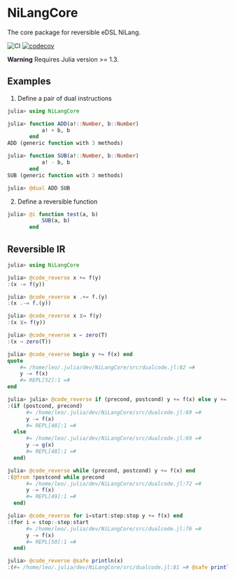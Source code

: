 # NiLangCore

The core package for reversible eDSL NiLang.

![CI](https://github.com/GiggleLiu/NiLangCore.jl/workflows/CI/badge.svg)
[![codecov](https://codecov.io/gh/GiggleLiu/NiLangCore.jl/branch/master/graph/badge.svg?token=ReCkoV9Pgp)](https://codecov.io/gh/GiggleLiu/NiLangCore.jl)

**Warning**
Requires Julia version >= 1.3.

## Examples
1. Define a pair of dual instructions
```julia
julia> using NiLangCore

julia> function ADD(a!::Number, b::Number)
           a! + b, b
       end
ADD (generic function with 3 methods)

julia> function SUB(a!::Number, b::Number)
           a! - b, b
       end
SUB (generic function with 3 methods)

julia> @dual ADD SUB
```

2. Define a reversible function
```julia
julia> @i function test(a, b)
           SUB(a, b)
       end
```

## Reversible IR

```julia
julia> using NiLangCore

julia> @code_reverse x += f(y)
:(x -= f(y))

julia> @code_reverse x .+= f.(y)
:(x .-= f.(y))

julia> @code_reverse x ⊻= f(y)
:(x ⊻= f(y))

julia> @code_reverse x ← zero(T)
:(x → zero(T))

julia> @code_reverse begin y += f(x) end
quote
    #= /home/leo/.julia/dev/NiLangCore/src/dualcode.jl:82 =#
    y -= f(x)
    #= REPL[52]:1 =#
end

julia> julia> @code_reverse if (precond, postcond) y += f(x) else y += g(x) end
:(if (postcond, precond)
      #= /home/leo/.julia/dev/NiLangCore/src/dualcode.jl:69 =#
      y -= f(x)
      #= REPL[48]:1 =#
  else
      #= /home/leo/.julia/dev/NiLangCore/src/dualcode.jl:69 =#
      y -= g(x)
      #= REPL[48]:1 =#
  end)

julia> @code_reverse while (precond, postcond) y += f(x) end
:(@from !postcond while precond
      #= /home/leo/.julia/dev/NiLangCore/src/dualcode.jl:72 =#
      y -= f(x)
      #= REPL[49]:1 =#
  end)

julia> @code_reverse for i=start:step:stop y += f(x) end
:(for i = stop:-step:start
      #= /home/leo/.julia/dev/NiLangCore/src/dualcode.jl:76 =#
      y -= f(x)
      #= REPL[50]:1 =#
  end)

julia> @code_reverse @safe println(x)
:(#= /home/leo/.julia/dev/NiLangCore/src/dualcode.jl:81 =# @safe println(x))
```
